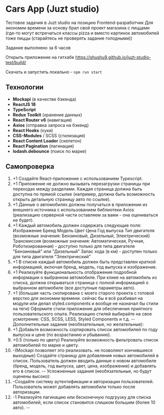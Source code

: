 # Cars App (Juzt studio)
Тестовое задачия в Juzt studio на позицию Frontend-разработчик
Для экономии времени за основу брал свой проект магазина с пиццами (где-то могут встречаться классы pizza и вместо картинок автомобилей тоже пиццы (старайтесь не проверять задание голодными))

Задание выполнено за 6 часов 

Открыть приложение на гитхабе 
https://shushu9.github.io/juzt-studio-test/build/


Скачать и запустить локально - `npm run start`

## Технологии

- **Mockapi** (в качестве бэкенда)
- **ReactJS 18**
- **TypeScript**
- **Redux Toolkit** (хранение данных)
- **React Router v6** (навигация)
- **Axios** (отправка запроса на бэкенд)
- **React Hooks** (хуки)
- **CSS-Modules** / SCSS (стилизация)
- **React Content Loader** (скелетон)
- **React Pagination** (пагинация)
- **lodash.debounce** (поиск по марке)


## Самопроверка

1. +1 Создайте React-приложение с использованием Typescript.
2. +1 Приложение не должно вызывать перезагрузки страницы при переходах между разделами. Каждая страница должна быть доступна по прямой ссылке (например, должна быть возможность открыть детальную страницу авто по ссылке).
3. +1 Данные о автомобилях должны получаться в приложении из внешнего источника с использованием библиотеки Axios (реализацию серверной части оставляем за вами - она оцениваться не будет).
4. +1 Каждый автомобиль должен содержать следующие поля:
Изображение
Бренд
Модель
Цвет
Цена
Год выпуска
Тип двигателя (возможные значения: Бензиновый, Дизельный, Электрический)
Трансмиссия (возможные значения: Автоматическая, Ручная, Роботизированная) - доступно только для типа двигателя "Бензиновый" или "Дизельный"
Запас хода (в км) - доступен только для типа двигателя "Электрический"
5. +1 В списке каждый автомобиль должен быть представлен краткой информацией, включая бренд, модель, год выпуска и изображение.
6. +1 Реализуйте функциональность отображения подробной информации о выбранном автомобиле. При клике на автомобиль из списка, должна открываться страница с полной информацией о выбранном автомобиле (все доступные параметры авто).
7. +1 (большая часть скопирована с моего старого проекта с готовой верстко для экономии времени. сейчас бы я всё разбивал на модули или делал styled.components и вообще не назначал бы стили на теги) Оформите стили приложения для обеспечения приятного пользовательского опыта. Реализацию стилей выбирайте на свое усмотрение: CSS, SCSS, LESS, Styled Components и т.д.
--
Дополнительные задания (необязательные, но желательные):
8. +1 Добавьте возможность сортировать список автомобилей по году выпуска и цене (по возрастанию и убыванию).
9. +0.5 (только по цвету) Реализуйте возможность фильтровать список автомобилей по марке и цвету.
10. -(Mockapi позволяет это реализовать. не позволяют кончившиеся выходные) Создайте страницу для добавления новых автомобилей в список. Пользователь должен вводить данные о новом автомобиле (бренд, модель, год выпуска, цвет, цена, изображение) и добавлять его в список.
--
Усложненные задания (необязательные, но будут оценены высоко):
11. -Создайте систему аутентификации и авторизации пользователей. Пользователь может добавлять автомобили только после авторизации.
12. -1 Реализуйте пагинацию или бесконечную подгрузку для списка автомобилей, если список становится слишком большим (более 10 авто).
--
